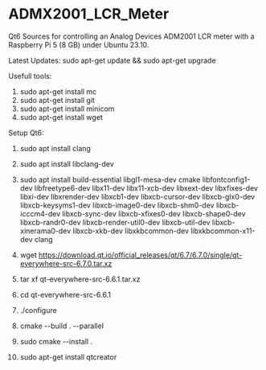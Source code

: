 # ADMX2001_LCR_Meter
Qt6 Sources for controlling an Analog Devices ADM2001 LCR meter with a Raspberry Pi 5 (8 GB) under Ubuntu 23.10.

Latest Updates:
sudo apt-get update && sudo apt-get upgrade

Usefull tools:
1.  sudo apt-get install mc
2.  sudo apt-get install git
3.  sudo apt-get install minicom
4.  sudo apt-get install wget

Setup Qt6:
1.  sudo apt install clang
2.  sudo apt install libclang-dev
3.  sudo apt install build-essential libgl1-mesa-dev cmake libfontconfig1-dev libfreetype6-dev libx11-dev libx11-xcb-dev libxext-dev libxfixes-dev libxi-dev libxrender-dev libxcb1-dev libxcb-cursor-dev libxcb-glx0-dev libxcb-keysyms1-dev libxcb-image0-dev libxcb-shm0-dev libxcb-icccm4-dev libxcb-sync-dev libxcb-xfixes0-dev libxcb-shape0-dev libxcb-randr0-dev libxcb-render-util0-dev libxcb-util-dev libxcb-xinerama0-dev libxcb-xkb-dev libxkbcommon-dev libxkbcommon-x11-dev clang

4.  wget https://download.qt.io/official_releases/qt/6.7/6.7.0/single/qt-everywhere-src-6.7.0.tar.xz
5.  tar xf qt-everywhere-src-6.6.1.tar.xz
6.  cd qt-everywhere-src-6.6.1
7.  ./configure
8.  cmake --build . --parallel
9.  sudo cmake --install .

10.  sudo apt-get install qtcreator
